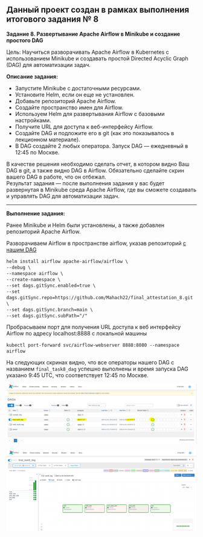**Данный проект создан в рамках выполнения итогового задания № 8**
---
**Задание 8. Развертывание Apache Airflow в Minikube и создание простого DAG** <br>

Цель: Научиться разворачивать Apache Airflow в Kubernetes с использованием Minikube и создавать простой Directed Acyclic Graph (DAG) для автоматизации задач.

**Описание задания:**
* Запустите Minikube с достаточными ресурсами.
* Установите Helm, если он еще не установлен.
* Добавьте репозиторий Apache Airflow.
* Создайте пространство имен для Airflow.
* Используем Helm для развертывания Airflow с базовыми настройками.
* Получите URL для доступа к веб-интерфейсу Airflow.
* Создайте DAG и подложите его в git (как это показывалось в лекционном материале).
*  В DAG создайте 2 любых оператора. Запуск DAG — ежедневный в 12:45 по Москве.

В качестве решения необходимо сделать отчет, в котором видно Ваш DAG в git, а также видно DAG в Airflow. Обязательно сделайте скрин вашего DAG в работе, что он отбежал.<br>
Результат задания — после выполнения задания у вас будет развернутая в Minikube среда Apache Airflow, где вы сможете создавать и управлять DAG для автоматизации задач.

---

**Выполнение задания:** <br>

Ранее Minikube и Helm были установлены, а также добавлен репозиторий Apache Airflow.

Разворачиваем Airflow в пространстве airflow, указав репозиторий [с нашим DAG](https://github.com/Mahach22/final_attestation/blob/main/8/task8.py)
```
helm install airflow apache-airflow/airflow \
--debug \
--namespace airflow \
--create-namespace \
--set dags.gitSync.enabled=true \
--set dags.gitSync.repo=https://github.com/Mahach22/final_attestation_8.git \
--set dags.gitSync.branch=main \
--set dags.gitSync.subPath="/"
```
Пробрасываем порт для получения URL доступа к веб интерфейсу Airflow по адресу localhost:8888 с локальной машины
```
kubectl port-forward svc/airflow-webserver 8888:8080 --namespace airflow
```

На следующих скринах видно, что все операторы нашего DAG с названием `final_task8_dag` успешно выполнены и время запуска DAG указано 9:45 UTC, что соответствует 12:45 по Москве.

![airflow](https://github.com/Mahach22/final_attestation/blob/main/8/1_airflow.png)


![airflow](https://github.com/Mahach22/final_attestation/blob/main/8/2_dag.png)
